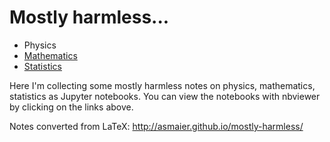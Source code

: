 # Mostly harmless...

- Physics
- [Mathematics](http://nbviewer.jupyter.org/github/asmaier/mostly-harmless/tree/master/math)
- [Statistics](http://nbviewer.jupyter.org/github/asmaier/mostly-harmless/tree/master/statistics)

Here I'm collecting some mostly harmless notes on physics, mathematics, statistics as Jupyter notebooks.
You can view the notebooks with nbviewer by clicking on the links above.

Notes converted from LaTeX: http://asmaier.github.io/mostly-harmless/
